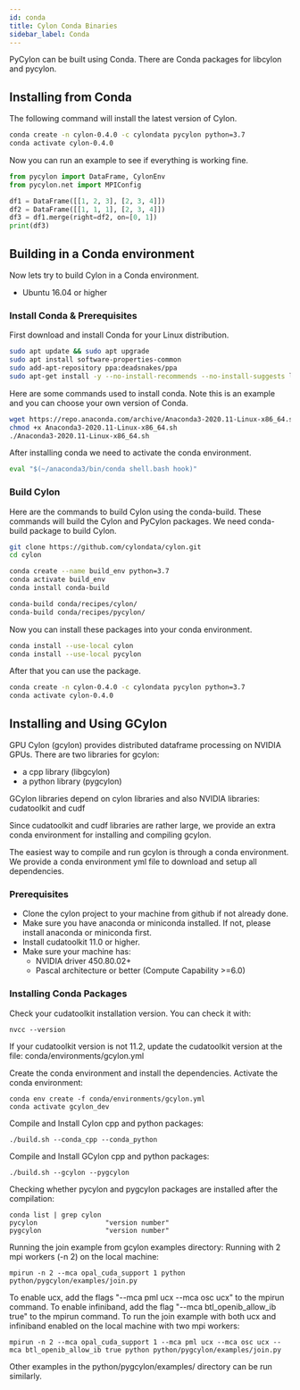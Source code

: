 ```yaml
---
id: conda
title: Cylon Conda Binaries
sidebar_label: Conda
---
```


PyCylon can be built using Conda. There are Conda packages for libcylon and pycylon.

## Installing from Conda

The following command will install the latest version of Cylon.

```bash
conda create -n cylon-0.4.0 -c cylondata pycylon python=3.7
conda activate cylon-0.4.0
```

Now you can run an example to see if everything is working fine.

```python
from pycylon import DataFrame, CylonEnv
from pycylon.net import MPIConfig

df1 = DataFrame([[1, 2, 3], [2, 3, 4]])
df2 = DataFrame([[1, 1, 1], [2, 3, 4]])
df3 = df1.merge(right=df2, on=[0, 1])
print(df3)
```

## Building in a Conda environment

Now lets try to build Cylon in a Conda environment.

* Ubuntu 16.04 or higher

### Install Conda & Prerequisites

First download and install Conda for your Linux distribution.

```bash
sudo apt update && sudo apt upgrade
sudo apt install software-properties-common
sudo add-apt-repository ppa:deadsnakes/ppa
sudo apt-get install -y --no-install-recommends --no-install-suggests libssl-dev curl wget vim git build-essential python3.7-dev python3.7 maven libnuma-dev libc-dev python3-venv openmpi-bin libopenmpi-dev python3-pip python3-dev
```

Here are some commands used to install conda. Note this is an example and you can choose your own version of Conda.

```bash
wget https://repo.anaconda.com/archive/Anaconda3-2020.11-Linux-x86_64.sh
chmod +x Anaconda3-2020.11-Linux-x86_64.sh
./Anaconda3-2020.11-Linux-x86_64.sh
```

After installing conda we need to activate the conda environment. 

```python
eval "$(~/anaconda3/bin/conda shell.bash hook)"
```

### Build Cylon

Here are the commands to build Cylon using the conda-build. These commands will build the Cylon and PyCylon packages.
We need conda-build package to build Cylon.

```bash
git clone https://github.com/cylondata/cylon.git
cd cylon

conda create --name build_env python=3.7
conda activate build_env
conda install conda-build

conda-build conda/recipes/cylon/
conda-build conda/recipes/pycylon/
```

Now you can install these packages into your conda environment. 

```bash
conda install --use-local cylon
conda install --use-local pycylon
```

After that you can use the package.

```bash
conda create -n cylon-0.4.0 -c cylondata pycylon python=3.7
conda activate cylon-0.4.0
```

## Installing and Using GCylon

GPU Cylon (gcylon) provides distributed dataframe processing on NVIDIA GPUs. 
There are two libraries for gcylon: 
* a cpp library (libgcylon) 
* a python library (pygcylon)

GCylon libraries depend on cylon libraries and also NVIDIA libraries: cudatoolkit and cudf

Since cudatoolkit and cudf libraries are rather large, we provide an extra conda environment for installing and compiling gcylon.

The easiest way to compile and run gcylon is through a conda environment. We provide a conda environment yml file to download and setup all dependencies.

### Prerequisites 
* Clone the cylon project to your machine from github if not already done.
* Make sure you have anaconda or miniconda installed. If not, please install anaconda or miniconda first. 
* Install cudatoolkit 11.0 or higher. 
* Make sure your machine has:
  - NVIDIA driver 450.80.02+
  - Pascal architecture or better (Compute Capability >=6.0)

### Installing Conda Packages
Check your cudatoolkit installation version. You can check it with:
```
nvcc --version
```

If your cudatoolkit version is not 11.2, update the cudatoolkit version at the file:
conda/environments/gcylon.yml

Create the conda environment and install the dependencies. 
Activate the conda environment:
```
conda env create -f conda/environments/gcylon.yml
conda activate gcylon_dev
```

Compile and Install Cylon cpp and python packages:
```
./build.sh --conda_cpp --conda_python
```

Compile and Install GCylon cpp and python packages:
```
./build.sh --gcylon --pygcylon
```

Checking whether pycylon and pygcylon packages are installed after the compilation:
```
conda list | grep cylon
pycylon                 "version number"
pygcylon                "version number"
```

Running the join example from gcylon examples directory:
Running with 2 mpi workers (-n 2) on the local machine:
```
mpirun -n 2 --mca opal_cuda_support 1 python python/pygcylon/examples/join.py
```

To enable ucx, add the flags "--mca pml ucx --mca osc ucx" to the mpirun command.
To enable infiniband, add the flag "--mca btl_openib_allow_ib true" to the mpirun command.
To run the join example with both ucx and infiniband enabled on the local machine with two mpi workers:
```
mpirun -n 2 --mca opal_cuda_support 1 --mca pml ucx --mca osc ucx --mca btl_openib_allow_ib true python python/pygcylon/examples/join.py
```

Other examples in the python/pygcylon/examples/ directory can be run similarly.
